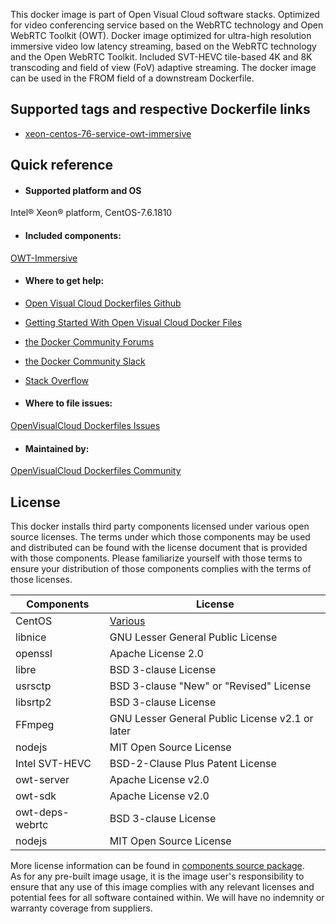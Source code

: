 This docker image is part of Open Visual Cloud software stacks. Optimized for video conferencing service based on the WebRTC technology and Open WebRTC Toolkit (OWT). Docker image optimized for ultra-high resolution immersive video low latency streaming, based on the WebRTC technology and the Open WebRTC Toolkit. Included SVT-HEVC tile-based 4K and 8K transcoding and field of view (FoV) adaptive streaming. The docker image can be used in the FROM field of a downstream Dockerfile. 

## Supported tags and respective Dockerfile links
 - [xeon-centos-76-service-owt-immersive](https://github.com/OpenVisualCloud/Dockerfiles/blob/master/Xeon/centos-7.6/service/owt-immersive/Dockerfile)

## Quick reference
- #### Supported platform and OS
Intel&reg; Xeon&reg; platform, CentOS-7.6.1810

- #### Included components:
[OWT-Immersive](https://github.com/OpenVisualCloud/Dockerfiles/blob/master/doc/owt-immersive.md)	


- #### Where to get help:
- [Open Visual Cloud Dockerfiles Github](https://github.com/OpenVisualCloud/Dockerfiles)
- [Getting Started With Open Visual Cloud Docker Files](https://01.org/openvisualcloud/documents/get-started-docker)
- [the Docker Community Forums](https://forums.docker.com)
- [the Docker Community Slack](https://www.docker.com/docker-community)
- [Stack Overflow](https://stackoverflow.com/questions/tagged/docker)

-  #### Where to file issues:
[OpenVisualCloud Dockerfiles Issues](https://github.com/OpenVisualCloud/Dockerfiles/issues)

- #### Maintained by:
[OpenVisualCloud Dockerfiles Community](https://github.com/OpenVisualCloud/Dockerfiles/graphs/contributors)


## License
This docker installs third party components licensed under various open source licenses.  The terms under which those components may be used and distributed can be found with the license document that is provided with those components.  Please familiarize yourself with those terms to ensure your distribution of those components complies with the terms of those licenses.


| Components | License |
| ----- | ----- |
|CentOS| [Various](https://hub.docker.com/_/centos) |
|libnice|GNU Lesser General Public License|
|openssl|Apache License 2.0|
|libre|BSD 3-clause License|
|usrsctp|BSD 3-clause "New" or "Revised" License|
|libsrtp2|BSD 3-clause License|
|FFmpeg|GNU Lesser General Public License v2.1 or later|
|nodejs| MIT Open Source License|
|Intel SVT-HEVC|BSD-2-Clause Plus Patent License|
|owt-server|Apache License v2.0|
|owt-sdk|Apache License v2.0|
|owt-deps-webrtc|BSD 3-clause License|
|nodejs| MIT Open Source License|


More license information can be found in [components source package](https://github.com/OpenVisualCloud/Dockerfiles-Resources).   
As for any pre-built image usage, it is the image user's responsibility to ensure that any use of this image complies with any relevant licenses and potential fees for all software contained within. We will have no indemnity or warranty coverage from suppliers.
